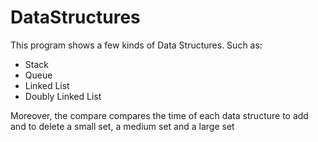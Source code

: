 # DataStructures
This program shows a few kinds of Data Structures. Such as:
- Stack
- Queue
- Linked List
- Doubly Linked List

Moreover, the compare compares the time of each data structure to add and to delete a small set, a medium set and a large set 

